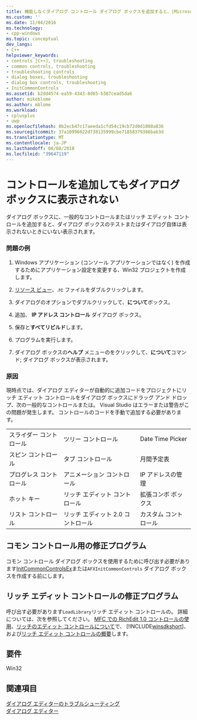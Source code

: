 ```yaml
---
title: 機能しなくダイアログ コントロール ダイアログ ボックスを追加すると、|Microsoft Docs
ms.custom: ''
ms.date: 11/04/2016
ms.technology:
- cpp-windows
ms.topic: conceptual
dev_langs:
- C++
helpviewer_keywords:
- controls [C++], troubleshooting
- common controls, troubleshooting
- troubleshooting controls
- dialog boxes, troubleshooting
- dialog box controls, troubleshooting
- InitCommonControls
ms.assetid: b2dd4574-ea59-4343-8d65-b387cead5da6
author: mikeblome
ms.author: mblome
ms.workload:
- cplusplus
- uwp
ms.openlocfilehash: 0b2ecb47c17aeeda1cfd54c19cb72d0d1808a836
ms.sourcegitcommit: 37a10996022d738135999cbe71858379386bab3d
ms.translationtype: MT
ms.contentlocale: ja-JP
ms.lasthandoff: 08/08/2018
ms.locfileid: "39647119"
---
```

# <a name="adding-controls-to-a-dialog-causes-the-dialog-to-no-longer-function"></a>コントロールを追加してもダイアログ ボックスに表示されない
ダイアログ ボックスに、一般的なコントロールまたはリッチ エディット コントロールを追加すると、ダイアログ ボックスのテストまたはダイアログ自体は表示されないときにいない表示されます。  
  
### <a name="example-of-the-problem"></a>問題の例  
  
1.  Windows アプリケーション (コンソール アプリケーションではなく) を作成するためにアプリケーション設定を変更する、Win32 プロジェクトを作成します。  
  
2.  [リソース ビュー](../windows/resource-view-window.md)、.rc ファイルをダブルクリックします。  
  
3.  ダイアログのオプションでダブルクリックして、**について**ボックス。  
  
4.  追加、 **IP アドレス コントロール** ダイアログ ボックス。  
  
5.  保存と**すべてリビルド**します。  
  
6.  プログラムを実行します。  
  
7.  ダイアログ ボックスの**ヘルプ** メニューのをクリックして、**について**コマンド; ダイアログ ボックスが表示されます。  
  
### <a name="the-cause"></a>原因  
  
 現時点では、ダイアログ エディターが自動的に追加コードをプロジェクトにリッチ エディット コントロールをダイアログ ボックスにドラッグ アンド ドロップ、次の一般的なコントロールまたは。 Visual Studio はエラーまたは警告がこの問題が発生します。 コントロールのコードを手動で追加する必要があります。  
  
||||  
|-|-|-|  
|スライダー コントロール|ツリー コントロール|Date Time Picker|  
|スピン コントロール|タブ コントロール|月間予定表|  
|プログレス コントロール|アニメーション コントロール|IP アドレスの管理|  
|ホット キー|リッチ エディット コントロール|拡張コンボ ボックス|  
|リスト コントロール|リッチ エディット 2.0 コントロール|カスタム コントロール|  
  
## <a name="the-fix-for-common-controls"></a>コモン コントロール用の修正プログラム  
 コモン コントロール ダイアログ ボックスを使用するために呼び出す必要があります[InitCommonControlsEx](http://msdn.microsoft.com/library/windows/desktop/bb775697)または`AFXInitCommonControls` ダイアログ ボックスを作成する前にします。  
  
## <a name="the-fix-for-richedit-controls"></a>リッチ エディット コントロールの修正プログラム  
 呼び出す必要があります`LoadLibrary`リッチ エディット コントロールの。 詳細については、次を参照してください。 [MFC での RichEdit 1.0 コントロールの使用](../windows/using-the-richedit-1-0-control-with-mfc.md)、[リッチのエディット コントロールについて](http://msdn.microsoft.com/library/windows/desktop/bb787873)で、 [!INCLUDE[winsdkshort](../atl-mfc-shared/reference/includes/winsdkshort_md.md)]、および[リッチ エディット コントロールの概要](../mfc/overview-of-the-rich-edit-control.md)します。  
  
## <a name="requirements"></a>要件  
 Win32  
  
## <a name="see-also"></a>関連項目  
 [ダイアログ エディターのトラブルシューティング](../windows/troubleshooting-the-dialog-editor.md)   
 [ダイアログ エディター](../windows/dialog-editor.md)